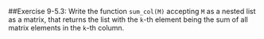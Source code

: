 ##Exercise 9-5.3: Write the function ```sum_col(M)``` accepting ```M``` as a nested list as a matrix, that returns the list with the ```k```-th element being the sum of all matrix elements in the ```k```-th column.
